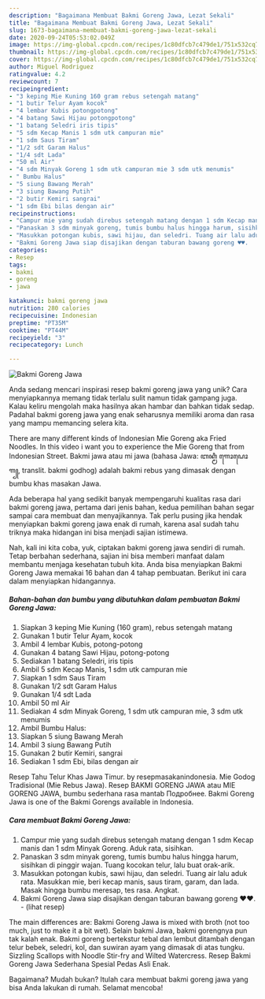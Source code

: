 ```yaml
---
description: "Bagaimana Membuat Bakmi Goreng Jawa, Lezat Sekali"
title: "Bagaimana Membuat Bakmi Goreng Jawa, Lezat Sekali"
slug: 1673-bagaimana-membuat-bakmi-goreng-jawa-lezat-sekali
date: 2020-09-24T05:53:02.049Z
image: https://img-global.cpcdn.com/recipes/1c80dfcb7c479de1/751x532cq70/bakmi-goreng-jawa-foto-resep-utama.jpg
thumbnail: https://img-global.cpcdn.com/recipes/1c80dfcb7c479de1/751x532cq70/bakmi-goreng-jawa-foto-resep-utama.jpg
cover: https://img-global.cpcdn.com/recipes/1c80dfcb7c479de1/751x532cq70/bakmi-goreng-jawa-foto-resep-utama.jpg
author: Miguel Rodriguez
ratingvalue: 4.2
reviewcount: 7
recipeingredient:
- "3 keping Mie Kuning 160 gram rebus setengah matang"
- "1 butir Telur Ayam kocok"
- "4 lembar Kubis potongpotong"
- "4 batang Sawi Hijau potongpotong"
- "1 batang Seledri iris tipis"
- "5 sdm Kecap Manis 1 sdm utk campuran mie"
- "1 sdm Saus Tiram"
- "1/2 sdt Garam Halus"
- "1/4 sdt Lada"
- "50 ml Air"
- "4 sdm Minyak Goreng 1 sdm utk campuran mie 3 sdm utk menumis"
- " Bumbu Halus"
- "5 siung Bawang Merah"
- "3 siung Bawang Putih"
- "2 butir Kemiri sangrai"
- "1 sdm Ebi bilas dengan air"
recipeinstructions:
- "Campur mie yang sudah direbus setengah matang dengan 1 sdm Kecap manis dan 1 sdm Minyak Goreng. Aduk rata, sisihkan."
- "Panaskan 3 sdm minyak goreng, tumis bumbu halus hingga harum, sisihkan di pinggir wajan. Tuang kocokan telur, lalu buat orak-arik."
- "Masukkan potongan kubis, sawi hijau, dan seledri. Tuang air lalu aduk rata. Masukkan mie, beri kecap manis, saus tiram, garam, dan lada. Masak hingga bumbu meresap, tes rasa. Angkat."
- "Bakmi Goreng Jawa siap disajikan dengan taburan bawang goreng ♥️♥️.             (lihat resep)"
categories:
- Resep
tags:
- bakmi
- goreng
- jawa

katakunci: bakmi goreng jawa 
nutrition: 280 calories
recipecuisine: Indonesian
preptime: "PT35M"
cooktime: "PT44M"
recipeyield: "3"
recipecategory: Lunch

---
```



![Bakmi Goreng Jawa](https://img-global.cpcdn.com/recipes/1c80dfcb7c479de1/751x532cq70/bakmi-goreng-jawa-foto-resep-utama.jpg)

Anda sedang mencari inspirasi resep bakmi goreng jawa yang unik? Cara menyiapkannya memang tidak terlalu sulit namun tidak gampang juga. Kalau keliru mengolah maka hasilnya akan hambar dan bahkan tidak sedap. Padahal bakmi goreng jawa yang enak seharusnya memiliki aroma dan rasa yang mampu memancing selera kita.

There are many different kinds of Indonesian Mie Goreng aka Fried Noodles. In this video i want you to experience the Mie Goreng that from Indonesian Street. Bakmi jawa atau mi jawa (bahasa Jawa: ꦧꦏ꧀ꦩꦶ ꦒꦺꦴꦝꦺꦴꦒ꧀, translit. bakmi godhog) adalah bakmi rebus yang dimasak dengan bumbu khas masakan Jawa.

Ada beberapa hal yang sedikit banyak mempengaruhi kualitas rasa dari bakmi goreng jawa, pertama dari jenis bahan, kedua pemilihan bahan segar sampai cara membuat dan menyajikannya. Tak perlu pusing jika hendak menyiapkan bakmi goreng jawa enak di rumah, karena asal sudah tahu triknya maka hidangan ini bisa menjadi sajian istimewa.


Nah, kali ini kita coba, yuk, ciptakan bakmi goreng jawa sendiri di rumah. Tetap berbahan sederhana, sajian ini bisa memberi manfaat dalam membantu menjaga kesehatan tubuh kita. Anda bisa menyiapkan Bakmi Goreng Jawa memakai 16 bahan dan 4 tahap pembuatan. Berikut ini cara dalam menyiapkan hidangannya.

<!--inarticleads1-->

##### Bahan-bahan dan bumbu yang dibutuhkan dalam pembuatan Bakmi Goreng Jawa:

1. Siapkan 3 keping Mie Kuning (160 gram), rebus setengah matang
1. Gunakan 1 butir Telur Ayam, kocok
1. Ambil 4 lembar Kubis, potong-potong
1. Gunakan 4 batang Sawi Hijau, potong-potong
1. Sediakan 1 batang Seledri, iris tipis
1. Ambil 5 sdm Kecap Manis, 1 sdm utk campuran mie
1. Siapkan 1 sdm Saus Tiram
1. Gunakan 1/2 sdt Garam Halus
1. Gunakan 1/4 sdt Lada
1. Ambil 50 ml Air
1. Sediakan 4 sdm Minyak Goreng, 1 sdm utk campuran mie, 3 sdm utk menumis
1. Ambil  Bumbu Halus:
1. Siapkan 5 siung Bawang Merah
1. Ambil 3 siung Bawang Putih
1. Gunakan 2 butir Kemiri, sangrai
1. Sediakan 1 sdm Ebi, bilas dengan air


Resep Tahu Telur Khas Jawa Timur. by resepmasakanindonesia. Mie Godog Tradisional (Mie Rebus Jawa). Resep BAKMI GORENG JAWA atau MIE GORENG JAWA, bumbu sederhana rasa mantab Подробнее. Bakmi Goreng Jawa is one of the Bakmi Gorengs available in Indonesia. 

<!--inarticleads2-->

##### Cara membuat Bakmi Goreng Jawa:

1. Campur mie yang sudah direbus setengah matang dengan 1 sdm Kecap manis dan 1 sdm Minyak Goreng. Aduk rata, sisihkan.
1. Panaskan 3 sdm minyak goreng, tumis bumbu halus hingga harum, sisihkan di pinggir wajan. Tuang kocokan telur, lalu buat orak-arik.
1. Masukkan potongan kubis, sawi hijau, dan seledri. Tuang air lalu aduk rata. Masukkan mie, beri kecap manis, saus tiram, garam, dan lada. Masak hingga bumbu meresap, tes rasa. Angkat.
1. Bakmi Goreng Jawa siap disajikan dengan taburan bawang goreng ♥️♥️. -             (lihat resep)


The main differences are: Bakmi Goreng Jawa is mixed with broth (not too much, just to make it a bit wet). Selain bakmi Jawa, bakmi gorengnya pun tak kalah enak. Bakmi goreng bertekstur tebal dan lembut ditambah dengan telur bebek, seledri, kol, dan suwiran ayam yang dimasak di atas tungku. Sizzling Scallops with Noodle Stir-fry and Wilted Watercress. Resep Bakmi Goreng Jawa Sederhana Spesial Pedas Asli Enak. 

Bagaimana? Mudah bukan? Itulah cara membuat bakmi goreng jawa yang bisa Anda lakukan di rumah. Selamat mencoba!
